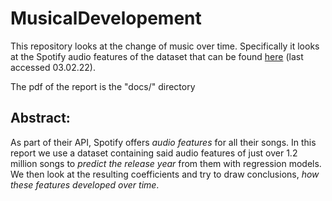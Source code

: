 # MusicalDevelopement

This repository looks at the change of music over time. 
Specifically it looks at the Spotify audio features of the dataset that
can be found [here](https://www.kaggle.com/rodolfofigueroa/spotify-12m-songs) (last accessed 03.02.22).

The pdf of the report is the "docs/" directory

## Abstract:
As part of their API, Spotify offers _audio features_ for all their songs. In this report we use a dataset containing said audio features of just over 1.2 million songs to _predict the release year_ from them with regression models. We then look at the resulting coefficients and try to draw conclusions, _how these features developed over time_.
